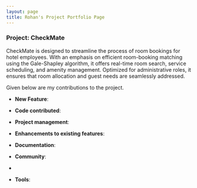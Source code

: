 ```yaml
---
layout: page
title: Rohan's Project Portfolio Page
---
```


### Project: CheckMate

CheckMate is designed to streamline the process of room bookings for hotel employees. With an emphasis on efficient room-booking matching using the Gale-Shapley algorithm, it offers real-time room search, service scheduling, and amenity management. Optimized for administrative roles, it ensures that room allocation and guest needs are seamlessly addressed.

Given below are my contributions to the project.

* **New Feature**: 

* **Code contributed**:

* **Project management**:

* **Enhancements to existing features**:

* **Documentation**:

* **Community**:
* 
* **Tools**:
